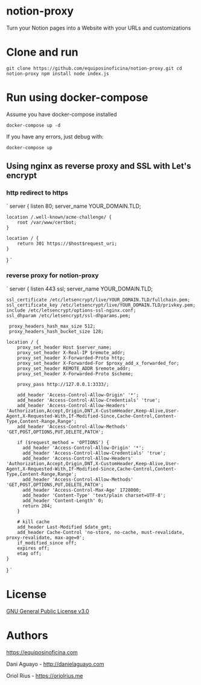 # notion-proxy
Turn your Notion pages into a Website with your URLs and customizations

# Clone and run

`
git clone https://github.com/equiposinoficina/notion-proxy.git
cd notion-proxy
npm install
node index.js
`

# Run using docker-compose

Assume you have docker-compose installed

`
docker-compose up -d
`

If you have any errors, just debug with:

`
docker-compose up
`


## Using nginx as reverse proxy and SSL with Let's encrypt

### http redirect to https
`
server {
    listen 80;
    server_name YOUR_DOMAIN.TLD;

    location /.well-known/acme-challenge/ {
        root /var/www/certbot;
    }

    location / {
        return 301 https://$host$request_uri;
    }
}
`

### reverse proxy for notion-proxy
`
server {
    listen 443 ssl;
    server_name YOUR_DOMAIN.TLD;

    ssl_certificate /etc/letsencrypt/live/YOUR_DOMAIN.TLD/fullchain.pem;
    ssl_certificate_key /etc/letsencrypt/live/YOUR_DOMAIN.TLD/privkey.pem;
    include /etc/letsencrypt/options-ssl-nginx.conf;
    ssl_dhparam /etc/letsencrypt/ssl-dhparams.pem;

     proxy_headers_hash_max_size 512;
     proxy_headers_hash_bucket_size 128; 

    location / {
        proxy_set_header Host $server_name;
        proxy_set_header X-Real-IP $remote_addr;
        proxy_set_header X-Forwarded-Proto http;
        proxy_set_header X-Forwarded-For $proxy_add_x_forwarded_for;
        proxy_set_header REMOTE_ADDR $remote_addr;
        proxy_set_header X-Forwarded-Proto $scheme;
        
        proxy_pass http://127.0.0.1:3333/;

        add_header 'Access-Control-Allow-Origin' '*';
        add_header 'Access-Control-Allow-Credentials' 'true';
        add_header 'Access-Control-Allow-Headers' 'Authorization,Accept,Origin,DNT,X-CustomHeader,Keep-Alive,User-Agent,X-Requested-With,If-Modified-Since,Cache-Control,Content-Type,Content-Range,Range';
        add_header 'Access-Control-Allow-Methods' 'GET,POST,OPTIONS,PUT,DELETE,PATCH';

        if ($request_method = 'OPTIONS') {
          add_header 'Access-Control-Allow-Origin' '*';
          add_header 'Access-Control-Allow-Credentials' 'true';
          add_header 'Access-Control-Allow-Headers' 'Authorization,Accept,Origin,DNT,X-CustomHeader,Keep-Alive,User-Agent,X-Requested-With,If-Modified-Since,Cache-Control,Content-Type,Content-Range,Range';
          add_header 'Access-Control-Allow-Methods' 'GET,POST,OPTIONS,PUT,DELETE,PATCH';
          add_header 'Access-Control-Max-Age' 1728000;
          add_header 'Content-Type' 'text/plain charset=UTF-8';
          add_header 'Content-Length' 0;
          return 204;
        }

        # kill cache
        add_header Last-Modified $date_gmt;
        add_header Cache-Control 'no-store, no-cache, must-revalidate, proxy-revalidate, max-age=0';
        if_modified_since off;
        expires off;
        etag off;
    }
}
`

# License
[GNU General Public License v3.0](https://github.com/equiposinoficina/notion-proxy/blob/main/LICENSE)

# Authors
https://equiposinoficina.com

Dani Aguayo - http://danielaguayo.com

Oriol Rius - https://oriolrius.me
